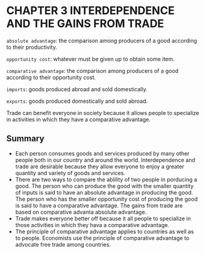 # CHAPTER 3 INTERDEPENDENCE AND THE GAINS FROM TRADE



`absolute advantage`: the comparison among producers of a good according to their productivity.

`opportunity cost`: whatever must be given up to obtain some item.

`comparative advantage`: the comparison among producers of a good according to their opportunity cost.

`imports`: goods produced abroad and sold domestically.

`exports`: goods produced domestically and sold abroad.

Trade can benefit everyone in society because it allows people to specialize in activities in which they have a comparative advantage.



## Summary

- Each person consumes goods and services produced by many other people both in our country and around the world. Interdependence and trade are desirable because they allow everyone to enjoy a greater quantity and variety of goods and services.
- There are two ways to compare the ablility of two people in porducing a good. The person who can produce the good with the smaller quantity of inputs is said to have an absolute advantage in producing the good. The person who has the smaller opportunity cost of producing the good is said to have a comparative advantage. The gains from trade are based on comparative advanta absolute advantage.
- Trade makes everyone better off because it all people to specialize in those activities in which they hava a comparative advantage.
- The principle of comparative advantage applies to countries as well as to people. Economists use the principle of comparative advantage to advocate free trade among countries.

